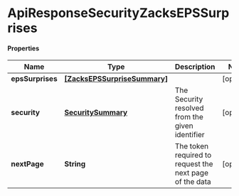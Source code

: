 # ApiResponseSecurityZacksEPSSurprises

#### Properties
Name | Type | Description | Notes
------------ | ------------- | ------------- | -------------
**epsSurprises** | [**[ZacksEPSSurpriseSummary]**](ZacksEPSSurpriseSummary.md) |  | [optional] 
**security** | [**SecuritySummary**](SecuritySummary.md) | The Security resolved from the given identifier | [optional] 
**nextPage** | **String** | The token required to request the next page of the data | [optional] 



